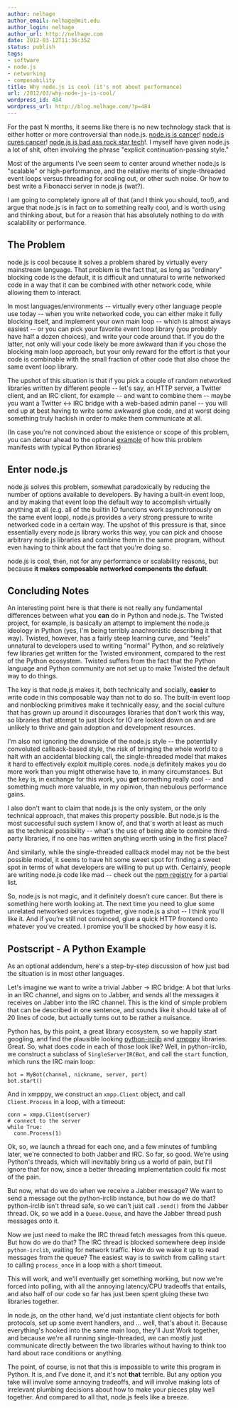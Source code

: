 ```yaml
---
author: nelhage
author_email: nelhage@mit.edu
author_login: nelhage
author_url: http://nelhage.com
date: 2012-03-12T11:36:35Z
status: publish
tags:
- software
- node.js
- networking
- composability
title: Why node.js is cool (it's not about performance)
url: /2012/03/why-node-js-is-cool/
wordpress_id: 484
wordpress_url: http://blog.nelhage.com/?p=484
---
```


For the past N months, it seems like there is no new technology stack
that is either hotter or more controversial than node.js. [node.js is
cancer](http://teddziuba.com/2011/10/node-js-is-cancer.html)!
[node.js cures
cancer](http://blog.brianbeck.com/post/10967024222/node-js-cures-cancer)!
[node.js is bad ass rock star
tech](http://www.youtube.com/watch?v=bzkRVzciAZg)!. I myself have
given node.js a lot of shit, often involving the phrase "explicit
continuation-passing style."

Most of the arguments I've seen seem to center around whether node.js
is "scalable" or high-performance, and the relative merits of
single-threaded event loops versus threading for scaling out, or other
such noise. Or how to best write a Fibonacci server in node.js (wat?).

I am going to completely ignore all of that (and I think you should,
too!), and argue that node.js is in fact on to something really cool,
and is worth using and thinking about, but for a reason that has
absolutely nothing to do with scalability or performance.

The Problem
-----------

node.js is cool because it solves a problem shared by virtually every
mainstream language. That problem is the fact that, as long as
"ordinary" blocking code is the default, it is difficult and unnatural
to write networked code in a way that it can be combined with other
network code, while allowing them to interact.

In most languages/environments -- virtually every other language
people use today -- when you write networked code, you can either make
it fully blocking itself, and implement your own main loop -- which is
almost always easiest -- or you can pick your favorite event loop
library (you probably have half a dozen choices), and write your code
around that. If you do the latter, not only will your code likely be
more awkward than if you chose the blocking main loop approach, but
your only reward for the effort is that your code is combinable with
the small fraction of other code that also chose the same event loop
library.

The upshot of this situation is that if you pick a couple of random
networked libraries written by different people -- let's say, an HTTP
server, a Twitter client, and an IRC client, for example -- and want
to combine them -- maybe you want a Twitter <-> IRC bridge with a
web-based admin panel -- you will end up at best having to write some
awkward glue code, and at worst doing something truly hackish in order
to make them communicate at all.

(In case you're not convinced about the existence or scope of this
problem, you can detour ahead to the optional [example](#example) of
how this problem manifests with typical Python libraries)

Enter node.js
-------------

node.js solves this problem, somewhat paradoxically by reducing the
number of options available to developers. By having a built-in event
loop, and by making that event loop the default way to accomplish
virtually anything at all (e.g. all of the builtin IO functions work
asynchronously on the same event loop), node.js provides a very strong
pressure to write networked code in a certain way. The upshot of this
pressure is that, since essentially every node.js library works this
way, you can pick and choose arbitrary node.js libraries and combine
them in the same program, without even having to think about the fact
that you're doing so.

node.js is cool, then, not for any performance or scalability reasons,
but because **it makes composable networked components the default**.

Concluding Notes
----------------

An interesting point here is that there is not really any fundamental
differences between what you **can** do in Python and node.js. The
Twisted project, for example, is basically an attempt to implement the
node.js ideology in Python (yes, I'm being terribly anachronistic
describing it that way). Twisted, however, has a fairly steep learning
curve, and "feels" unnatural to developers used to writing "normal"
Python, and so relatively few libraries get written for the Twisted
environment, compared to the rest of the Python ecosystem. Twisted
suffers from the fact that the Python language and Python community
are not set up to make Twisted the default way to do things.

The key is that node.js makes it, both technically and socially,
**easier** to write code in this composable way than not to do so. The
built-in event loop and nonblocking primitives make it technically
easy, and the social culture that has grown up around it discourages
libraries that don't work this way, so libraries that attempt to just
block for IO are looked down on and are unlikely to thrive and gain
adoption and development resources.

I'm also not ignoring the downside of the node.js style -- the
potentially convoluted callback-based style, the risk of bringing the
whole world to a halt with an accidental blocking call, the
single-threaded model that makes it hard to effectively exploit
multiple cores. node.js definitely makes you do more work than you
might otherwise have to, in many circumstances. But the key is, in
exchange for this work, you **get** something really cool -- and
something much more valuable, in my opinion, than nebulous performance
gains.

I also don't want to claim that node.js is the only system, or the
only technical approach, that makes this property possible. But
node.js is the most successful such system I know of, and that's worth
at least as much as the technical possibility -- what's the use of
being able to combine third-party libraries, if no one has written
anything worth using in the first place?

And similarly, while the single-threaded callback model may not be the
best possible model, it seems to have hit some sweet spot for finding
a sweet spot in terms of what developers are willing to put up
with. Certainly, people are writing node.js code like mad -- check out
the [npm registry][npm] for a partial list.

[npm]: http://search.npmjs.org/


So, node.js is not magic, and it definitely doesn't cure cancer. But
there is something here worth looking at. The next time you need to
glue some unrelated networked services together, give node.js a shot
-- I think you'll like it. And if you're still not convinced, glue a
quick HTTP frontend onto whatever you've created. I promise you'll be
shocked by how easy it is.

<a name="example"></a>
Postscript - A Python Example
-----------------------------

As an optional addendum, here's a step-by-step discussion of how just
bad the situation is in most other languages.

Let's imagine we want to write a trivial Jabber -> IRC bridge: A bot
that lurks in an IRC channel, and signs on to Jabber, and sends all
the messages it receives on Jabber into the IRC channel. This is the
kind of simple problem that can be described in one sentence, and
sounds like it should take all of 20 lines of code, but actually turns
out to be rather a nuisance.

Python has, by this point, a great library ecosystem, so we happily
start googling, and find the plausible looking [python-irclib][pyirc]
and [xmpppy][xmpppy] libraries. Great. So, what does code in each of
those look like? Well, in python-irclib, we construct a subclass of
`SingleServerIRCBot`, and call the `start` function, which runs the
IRC main loop:

    bot = MyBot(channel, nickname, server, port)
    bot.start()

[pyirc]: http://python-irclib.sourceforge.net/
[xmpppy]: http://xmpppy.sourceforge.net/

And in xmpppy, we construct an `xmpp.Client` object, and call
`Client.Process` in a loop, with a timeout:

    conn = xmpp.Client(server)
    # connect to the server
    while True:
      conn.Process(1)

Ok, so, we launch a thread for each one, and a few minutes of fumbling
later, we're connected to both Jabber and IRC. So far, so good. We're
using Python's threads, which will inevitably bring us a world of
pain, but I'll ignore that for now, since a better threading
implementation could fix most of the pain.

But now, what do we do when we receive a Jabber message? We want to
send a message out the python-irclib instance, but how do we do that?
python-irclib isn't thread safe, so we can't just call `.send()` from
the Jabber thread. Ok, so we add in a `Queue.Queue`, and have the
Jabber thread push messages onto it.

Now we just need to make the IRC thread fetch messages from this
queue. But how do we do that? The IRC thread is blocked somewhere deep
inside `python-irclib`, waiting for network traffic. How do we wake it
up to read messages from the queue? The easiest way is to switch from
calling `start` to calling `process_once` in a loop with a short
timeout.

This will work, and we'll eventually get something working, but now
we're forced into polling, with all the annoying latency/CPU tradeoffs
that entails, and also half of our code so far has just been spent
gluing these two libraries together.

In node.js, on the other hand, we'd just instantiate client objects
for both protocols, set up some event handlers, and ... well, that's
about it. Because everything's hooked into the same main loop, they'll
Just Work together, and because we're all running single-threaded, we
can mostly just communicate directly between the two libraries without
having to think too hard about race conditions or anything.

The point, of course, is not that this is impossible to write this
program in Python. It is, and I've done it, and it's not **that**
terrible. But any option you take will involve some annoying
tradeoffs, and will involve making lots of irrelevant plumbing
decisions about how to make your pieces play well together. And
compared to all that, node.js feels like a breeze.
